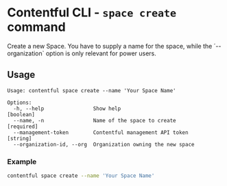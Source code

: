# Contentful CLI - `space create` command

Create a new Space. You have to supply a name for the space, while the ´--organization`
option is only relevant for power users.

## Usage
```
Usage: contentful space create --name 'Your Space Name'

Options:
  -h, --help                Show help                                  [boolean]
  --name, -n                Name of the space to create               [required]
  --management-token        Contentful management API token             [string]
  --organization-id, --org  Organization owning the new space
```

### Example
```sh
contentful space create --name 'Your Space Name'
```
